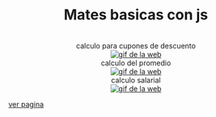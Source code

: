 <div align="center">
	<h1>Mates basicas con js</h1>
  <br><span>calculo para cupones de descuento</span><br>
	<a href="https://nekoshooter.github.io/matJs/cuponDescuentos/descuentos.html"><img src="https://media.giphy.com/media/ohTCpqQNQ7BHs6NnHx/giphy.gif" alt="gif de la web"></a>
  <br><span>calculo del promedio</span><br>
	<a href="https://nekoshooter.github.io/matJs/estadisticaBasica/calcularPMM.html"><img src="https://media.giphy.com/media/lLfaDybrEJgPM43vxi/giphy.gif" alt="gif de la web"></a>
  <br><span>calculo salarial</span><br>
	<a href="https://nekoshooter.github.io/matJs/graficoSalarial/analisisSalarial.html"><img src="https://media.giphy.com/media/mcU80KtuxnqphiXsbG/giphy.gif" alt="gif de la web"></a>
</div>

[ver pagina](https://nekoshooter.github.io/matJs/index.html)
